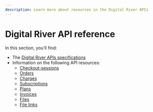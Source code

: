 ```yaml
---
description: Learn more about resources in the Digital River APIs
---
```


# Digital River API reference

In this section, you'll find:

* The [Digital River APIs specifications](https://www.digitalriver.com/docs/digital-river-api-reference/)
* Information on the following API resources:
  * [Checkout-sessions](checkout-sessions.md)
  * [Orders](orders/)
  * [Charges](payment-charges.md)
  * [Subscriptions](subscriptions.md)
  * [Plans](plans.md)
  * [Invoices](invoices.md)
  * [Files](files.md)
  * [File links](file-links/)
